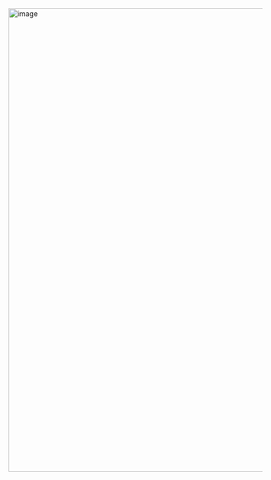 <img width="1911" height="916" alt="image" src="https://github.com/user-attachments/assets/d4a70782-87a8-4e64-aabc-c0363c95b099" />
